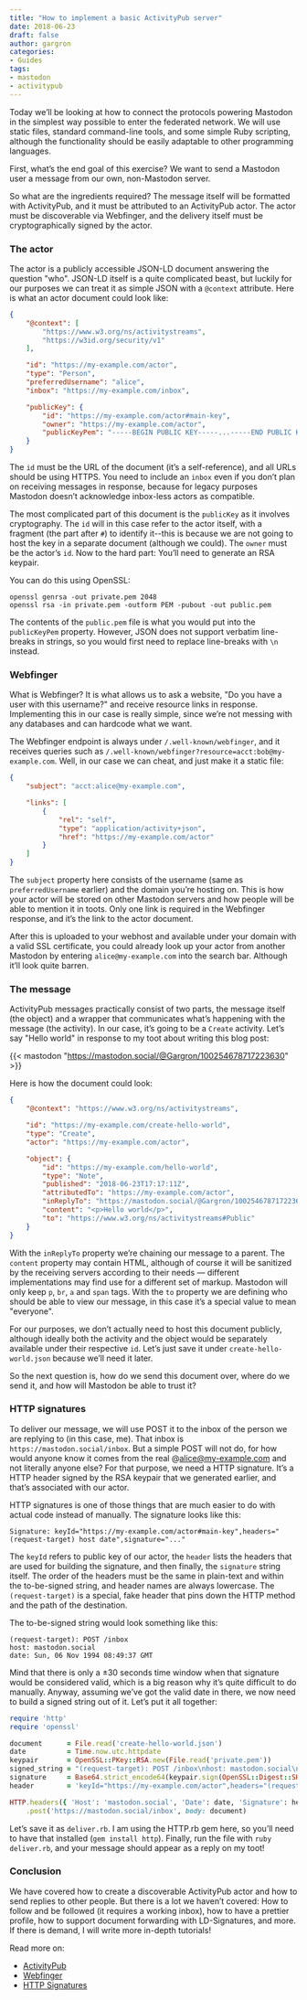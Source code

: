 ```yaml
---
title: "How to implement a basic ActivityPub server"
date: 2018-06-23
draft: false
author: gargron
categories:
- Guides
tags:
- mastodon
- activitypub
---
```


Today we’ll be looking at how to connect the protocols powering Mastodon in the simplest way possible to enter the federated network. We will use static files, standard command-line tools, and some simple Ruby scripting, although the functionality should be easily adaptable to other programming languages.

First, what’s the end goal of this exercise? We want to send a Mastodon user a message from our own, non-Mastodon server.

So what are the ingredients required? The message itself will be formatted with ActivityPub, and it must be attributed to an ActivityPub actor. The actor must be discoverable via Webfinger, and the delivery itself must be cryptographically signed by the actor.

### The actor

The actor is a publicly accessible JSON-LD document answering the question "who". JSON-LD itself is a quite complicated beast, but luckily for our purposes we can treat it as simple JSON with a `@context` attribute. Here is what an actor document could look like:

```json
{
	"@context": [
		"https://www.w3.org/ns/activitystreams",
		"https://w3id.org/security/v1"
	],

	"id": "https://my-example.com/actor",
	"type": "Person",
	"preferredUsername": "alice",
	"inbox": "https://my-example.com/inbox",

	"publicKey": {
		"id": "https://my-example.com/actor#main-key",
		"owner": "https://my-example.com/actor",
		"publicKeyPem": "-----BEGIN PUBLIC KEY-----...-----END PUBLIC KEY-----"
	}
}
```

The `id` must be the URL of the document (it’s a self-reference), and all URLs should be using HTTPS. You need to include an `inbox` even if you don’t plan on receiving messages in response, because for legacy purposes Mastodon doesn’t acknowledge inbox-less actors as compatible.

The most complicated part of this document is the `publicKey` as it involves cryptography. The `id` will in this case refer to the actor itself, with a fragment (the part after `#`) to identify it--this is because we are not going to host the key in a separate document (although we could). The `owner` must be the actor’s `id`. Now to the hard part: You’ll need to generate an RSA keypair.

You can do this using OpenSSL:

    openssl genrsa -out private.pem 2048
    openssl rsa -in private.pem -outform PEM -pubout -out public.pem

The contents of the `public.pem` file is what you would put into the `publicKeyPem` property. However, JSON does not support verbatim line-breaks in strings, so you would first need to replace line-breaks with `\n` instead.

### Webfinger

What is Webfinger? It is what allows us to ask a website, "Do you have a user with this username?" and receive resource links in response. Implementing this in our case is really simple, since we’re not messing with any databases and can hardcode what we want.

The Webfinger endpoint is always under `/.well-known/webfinger`, and it receives queries such as `/.well-known/webfinger?resource=acct:bob@my-example.com`. Well, in our case we can cheat, and just make it a static file:

```json
{
	"subject": "acct:alice@my-example.com",

	"links": [
		{
			"rel": "self",
			"type": "application/activity+json",
			"href": "https://my-example.com/actor"
		}
	]
}
```

The `subject` property here consists of the username (same as `preferredUsername` earlier) and the domain you’re hosting on. This is how your actor will be stored on other Mastodon servers and how people will be able to mention it in toots. Only one link is required in the Webfinger response, and it’s the link to the actor document.

After this is uploaded to your webhost and available under your domain with a valid SSL certificate, you could already look up your actor from another Mastodon by entering `alice@my-example.com` into the search bar. Although it’ll look quite barren.

### The message

ActivityPub messages practically consist of two parts, the message itself (the object) and a wrapper that communicates what’s happening with the message (the activity). In our case, it’s going to be a `Create` activity. Let’s say "Hello world" in response to my toot about writing this blog post:

{{< mastodon "https://mastodon.social/@Gargron/100254678717223630" >}}

Here is how the document could look:

```json
{
	"@context": "https://www.w3.org/ns/activitystreams",

	"id": "https://my-example.com/create-hello-world",
	"type": "Create",
	"actor": "https://my-example.com/actor",

	"object": {
		"id": "https://my-example.com/hello-world",
		"type": "Note",
		"published": "2018-06-23T17:17:11Z",
		"attributedTo": "https://my-example.com/actor",
		"inReplyTo": "https://mastodon.social/@Gargron/100254678717223630",
		"content": "<p>Hello world</p>",
		"to": "https://www.w3.org/ns/activitystreams#Public"
	}
}
```

With the `inReplyTo` property we’re chaining our message to a parent. The `content` property may contain HTML, although of course it will be sanitized by the receiving servers according to their needs — different implementations may find use for a different set of markup. Mastodon will only keep `p`, `br`, `a` and `span` tags. With the `to` property we are defining who should be able to view our message, in this case it’s a special value to mean "everyone".

For our purposes, we don’t actually need to host this document publicly, although ideally both the activity and the object would be separately available under their respective `id`. Let’s just save it under `create-hello-world.json` because we’ll need it later.

So the next question is, how do we send this document over, where do we send it, and how will Mastodon be able to trust it?

### HTTP signatures

To deliver our message, we will use POST it to the inbox of the person we are replying to (in this case, me). That inbox is `https://mastodon.social/inbox`. But a simple POST will not do, for how would anyone know it comes from the real @alice@my-example.com and not literally anyone else? For that purpose, we need a HTTP signature. It’s a HTTP header signed by the RSA keypair that we generated earlier, and that’s associated with our actor.

HTTP signatures is one of those things that are much easier to do with actual code instead of manually. The signature looks like this:

    Signature: keyId="https://my-example.com/actor#main-key",headers="(request-target) host date",signature="..."

The `keyId` refers to public key of our actor, the `header` lists the headers that are used for building the signature, and then finally, the `signature` string itself. The order of the headers must be the same in plain-text and within the to-be-signed string, and header names are always lowercase. The `(request-target)` is a special, fake header that pins down the HTTP method and the path of the destination.

The to-be-signed string would look something like this:

    (request-target): POST /inbox
    host: mastodon.social
    date: Sun, 06 Nov 1994 08:49:37 GMT

Mind that there is only a ±30 seconds time window when that signature would be considered valid, which is a big reason why it’s quite difficult to do manually. Anyway, assuming we’ve got the valid date in there, we now need to build a signed string out of it. Let’s put it all together:

```ruby
require 'http'
require 'openssl'

document      = File.read('create-hello-world.json')
date          = Time.now.utc.httpdate
keypair       = OpenSSL::PKey::RSA.new(File.read('private.pem'))
signed_string = "(request-target): POST /inbox\nhost: mastodon.social\ndate: #{date}"
signature     = Base64.strict_encode64(keypair.sign(OpenSSL::Digest::SHA256.new, signed_string))
header        = 'keyId="https://my-example.com/actor",headers="(request-target) host date",signature="' + signature + '"'

HTTP.headers({ 'Host': 'mastodon.social', 'Date': date, 'Signature': header })
    .post('https://mastodon.social/inbox', body: document)
```

Let’s save it as `deliver.rb`. I am using the HTTP.rb gem here, so you’ll need to have that installed (`gem install http`). Finally, run the file with `ruby deliver.rb`, and your message should appear as a reply on my toot!

### Conclusion

We have covered how to create a discoverable ActivityPub actor and how to send replies to other people. But there is a lot we haven’t covered: How to follow and be followed (it requires a working inbox), how to have a prettier profile, how to support document forwarding with LD-Signatures, and more. If there is demand, I will write more in-depth tutorials!

Read more on:

* [ActivityPub](https://www.w3.org/TR/activitypub/)
* [Webfinger](https://tools.ietf.org/html/rfc7033)
* [HTTP Signatures](https://tools.ietf.org/html/draft-cavage-http-signatures-10)
